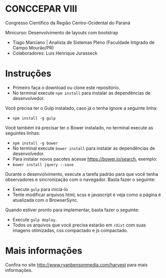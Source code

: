 CONCCEPAR VIII  
==========================
Congresso Científico da Região Centro-Ocidental do Paraná

Minicurso: Desenvolvimento de layouts com bootstrap
* Tiago Marciano | Analista de Sistemas Pleno (Faculdade Intgrado de Campo Mourão/PR)
* Colaboradores: Luis Henrique Jurasseck

Instruções
==========================

* Primeiro faça o download ou clone este repositório.
* No terminal execute `npm install` para instalar as dependências de desenvolvedor.

Você precisa ter o Gulp instalado, caso já o tenha ignore a seguinte linha:
* `npm install -g gulp`

Você também irá precisar ter o Bower instalado, no terminal execute as seguintes linhas:
* `npm install -g bower`
* No terminal execute `bower install` para instalar as dependências de desenvolvedor.
* Para instalar novos pacotes acesse https://bower.io/search, exemplo: 
* `bower install jquery --save`

Durante o desenvolvimento, execute a tarefa padrão para que você tenha observadores e sincronização com o navegador. Basta fazer o seguinte:
* Execute `gulp` para iniciá-lo
* Tente modificar arquivos html, scss e javascript e veja como a página é atualizada com o BrowserSync.

Quando estiver pronto para implementar, basta fazer o seguinte:
* Execute `gulp deploy`.
* Todos os arquivos que você precisa estarão em `/dist` com suas imagens otimizadas, css compactado e js compactado.

Mais informações
==========================
Confira no site http://www.ryanbensonmedia.com/harvest para mais informações.
